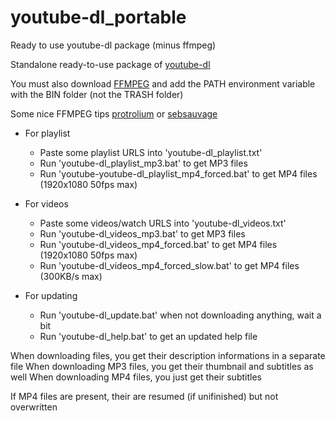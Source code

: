 # youtube-dl_portable
Ready to use youtube-dl package (minus ffmpeg)

Standalone ready-to-use package of [youtube-dl](https://github.com/ytdl-org/youtube-dl)

You must also download [FFMPEG](https://www.ffmpeg.org/download.html) and add the PATH environment variable with the BIN folder (not the TRASH folder)

Some nice FFMPEG tips [protrolium](https://gist.github.com/protrolium/e0dbd4bb0f1a396fcb55) or [sebsauvage](https://sebsauvage.net/wiki/doku.php?id=ffmpeg)

* For playlist
  - Paste some playlist URLS into 'youtube-dl_playlist.txt'
  - Run 'youtube-dl_playlist_mp3.bat' to get MP3 files
  - Run 'youtube-youtube-dl_playlist_mp4_forced.bat' to get MP4 files (1920x1080 50fps max)
  
* For videos
  - Paste some videos/watch URLS into 'youtube-dl_videos.txt'
  - Run 'youtube-dl_videos_mp3.bat' to get MP3 files
  - Run 'youtube-dl_videos_mp4_forced.bat' to get MP4 files (1920x1080 50fps max)
  - Run 'youtube-dl_videos_mp4_forced_slow.bat' to get MP4 files (300KB/s max)

* For updating
  - Run 'youtube-dl_update.bat' when not downloading anything, wait a bit
  - Run 'youtube-dl_help.bat' to get an updated help file

When downloading files, you get their description informations in a separate file
When downloading MP3 files, you get their thumbnail and subtitles as well
When downloading MP4 files, you just get their subtitles

If MP4 files are present, their are resumed (if unifinished) but not overwritten
